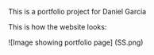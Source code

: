 This is a portfolio project for Daniel Garcia

This is how the website looks:

![Image showing portfolio page] (SS.png)